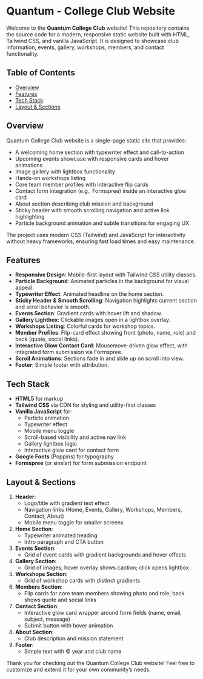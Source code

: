 # Quantum - College Club Website

Welcome to the **Quantum College Club** website! This repository contains the source code for a modern, responsive static website built with HTML, Tailwind CSS, and vanilla JavaScript. It is designed to showcase club information, events, gallery, workshops, members, and contact functionality.

## Table of Contents

- [Overview](#overview)
- [Features](#features)
- [Tech Stack](#tech-stack)
- [Layout & Sections](#layout--sections)



## Overview

Quantum College Club website is a single-page static site that provides:

- A welcoming home section with typewriter effect and call-to-action
- Upcoming events showcase with responsive cards and hover animations
- Image gallery with lightbox functionality
- Hands-on workshops listing
- Core team member profiles with interactive flip cards
- Contact form integration (e.g., Formspree) inside an interactive glow card
- About section describing club mission and background
- Sticky header with smooth scrolling navigation and active link highlighting
- Particle background animation and subtle transitions for engaging UX

The project uses modern CSS (Tailwind) and JavaScript for interactivity without heavy frameworks, ensuring fast load times and easy maintenance.

## Features

- **Responsive Design**: Mobile-first layout with Tailwind CSS utility classes.
- **Particle Background**: Animated particles in the background for visual appeal.
- **Typewriter Effect**: Animated headline on the home section.
- **Sticky Header & Smooth Scrolling**: Navigation highlights current section and scroll behavior is smooth.
- **Events Section**: Gradient cards with hover lift and shadow.
- **Gallery Lightbox**: Clickable images open in a lightbox overlay.
- **Workshops Listing**: Colorful cards for workshop topics.
- **Member Profiles**: Flip-card effect showing front (photo, name, role) and back (quote, social links).
- **Interactive Glow Contact Card**: Mousemove-driven glow effect, with integrated form submission via Formspree.
- **Scroll Animations**: Sections fade in and slide up on scroll into view.
- **Footer**: Simple footer with attribution.

## Tech Stack

- **HTML5** for markup
- **Tailwind CSS** via CDN for styling and utility-first classes
- **Vanilla JavaScript** for:  
  - Particle animation  
  - Typewriter effect  
  - Mobile menu toggle  
  - Scroll-based visibility and active nav link  
  - Gallery lightbox logic  
  - Interactive glow card for contact form  
- **Google Fonts** (Poppins) for typography
- **Formspree** (or similar) for form submission endpoint

## Layout & Sections

1. **Header**:  
   - Logo/title with gradient text effect  
   - Navigation links (Home, Events, Gallery, Workshops, Members, Contact, About)  
   - Mobile menu toggle for smaller screens
2. **Home Section**:  
   - Typewriter animated heading  
   - Intro paragraph and CTA button
3. **Events Section**:  
   - Grid of event cards with gradient backgrounds and hover effects
4. **Gallery Section**:  
   - Grid of images; hover overlay shows caption; click opens lightbox
5. **Workshops Section**:  
   - Grid of workshop cards with distinct gradients
6. **Members Section**:  
   - Flip cards for core team members showing photo and role; back shows quote and social links
7. **Contact Section**:  
   - Interactive glow card wrapper around form fields (name, email, subject, message)  
   - Submit button with hover animation
8. **About Section**:  
   - Club description and mission statement
9. **Footer**:  
   - Simple text with © year and club name

Thank you for checking out the Quantum College Club website! Feel free to customize and extend it for your own community’s needs.
